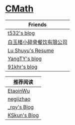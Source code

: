 # [CMath](http://cmath.cc)

| Friends                                                    |
| ---------------------------------------------------------- |
| [t532's blog](https://t532.github.io/)                     |
| [白玉楼小碎骨餐饮有限公司](https://yuumukonpaku.github.io) |
| [Lu Shuyu's Resume](https://aqours.life/#)                 |
| [YangTY's blog](https://imyangty.com/)                     |
| [91khr's blog](https://91khr.github.io/index.html)         |

| 推荐阅读                                   |
| ------------------------------------------ |
| [EtaoinWu](https://etaoinwu.com/)          |
| [negiizhao](http://negiizhao.blog.uoj.ac/) |
| [_rqy's Blog](https://rqy.moe/)            |
| [KSkun's Blog](https://ksmeow.moe/)        |

